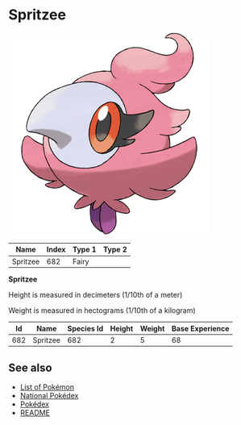# Spritzee


![Spritzee](images/682.png)

| **Name** | **Index** | **Type 1** | **Type 2** |
|----|----|----|----|
| Spritzee | 682 | Fairy  |  |

**Spritzee** 


Height is measured in decimeters (1/10th of a meter)

Weight is measured in hectograms (1/10th of a kilogram)

| **Id** | **Name** | **Species Id** | **Height** | **Weight** | **Base Experience** |
|--------|----------|----------------|------------|------------|---------------------|
| 682 | Spritzee | 682 | 2 | 5 | 68 |


## See also

- [List of Pokémon](../pokemon.md)
- [National Pokédex](../national_pokedex.md)
- [Pokédex](../pokedex.md)
- [README](../README.md)
